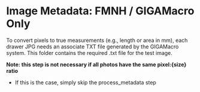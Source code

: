 # Image Metadata: FMNH / GIGAMacro Only

To convert pixels to true measurements (e.g., length or area in mm), each drawer JPG needs an associate TXT file generated by the GIGAMacro system. This folder contains the required .txt file for the test image.

**Note: this step is not necessary if all photos have the same pixel:{size} ratio**
- If this is the case, simply skip the process_metadata step
